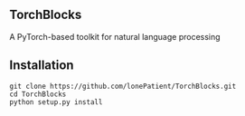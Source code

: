 ## TorchBlocks

A PyTorch-based toolkit for natural language processing

## Installation

```shell
git clone https://github.com/lonePatient/TorchBlocks.git
cd TorchBlocks
python setup.py install
```












